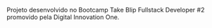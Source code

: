 Projeto desenvolvido no Bootcamp Take Blip Fullstack Developer #2 promovido pela Digital Innovation One.